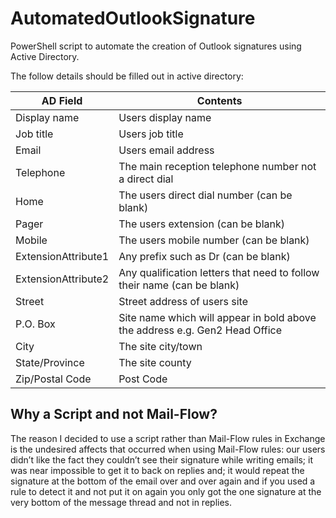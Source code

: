 # AutomatedOutlookSignature
PowerShell script to automate the creation of Outlook signatures using Active Directory.

The follow details should be filled out in active directory:

| AD Field  | Contents |
| ------------- | ------------- |
| Display name | Users display name |
| Job title | Users job title |
| Email | Users email address  |
| Telephone  | The main reception telephone number not a direct dial |
| Home | The users direct dial number (can be blank) |
| Pager | The users extension (can be blank) |
| Mobile | The users mobile number (can be blank) |
| ExtensionAttribute1 | Any prefix such as Dr (can be blank) |
| ExtensionAttribute2 | Any qualification letters that need to follow their name (can be blank) |
| Street | Street address of users site |
| P.O. Box | Site name which will appear in bold above the address e.g. Gen2 Head Office |
| City | The site city/town |
| State/Province | The site county | 
| Zip/Postal Code | Post Code |


## Why a Script and not Mail-Flow?
The reason I decided to use a script rather than Mail-Flow rules in Exchange is the undesired affects that occurred when using Mail-Flow rules: our users didn’t like the fact they couldn’t see their signature while writing emails; it was near impossible to get it to back on replies and; it would repeat the signature at the bottom of the email over and over again and if you used a rule to detect it and not put it on again you only got the one signature at the very bottom of the message thread and not in replies. 
